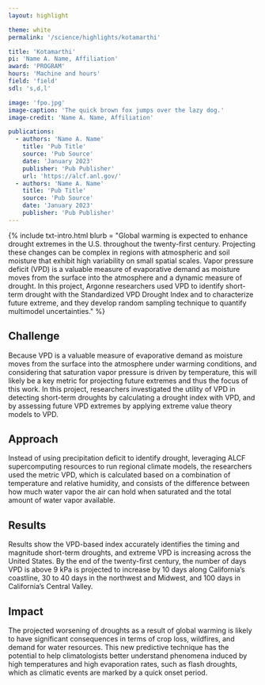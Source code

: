 ```yaml
---
layout: highlight

theme: white
permalink: '/science/highlights/kotamarthi'

title: 'Kotamarthi'
pi: 'Name A. Name, Affiliation'
award: 'PROGRAM'
hours: 'Machine and hours'
field: 'field'
sdl: 's,d,l'

image: 'fpo.jpg' 
image-caption: 'The quick brown fox jumps over the lazy dog.'
image-credit: 'Name A. Name, Affiliation'

publications:
  - authors: 'Name A. Name'
    title: 'Pub Title'
    source: 'Pub Source'
    date: 'January 2023'
    publisher: 'Pub Publisher'
    url: 'https://alcf.anl.gov/'
  - authors: 'Name A. Name'
    title: 'Pub Title'
    source: 'Pub Source'
    date: 'January 2023'
    publisher: 'Pub Publisher'
---
```




{% include txt-intro.html 
    blurb = "Global warming is expected to enhance drought extremes in the U.S. throughout the twenty-first century. Projecting these changes can be complex in regions with atmospheric and soil moisture that exhibit high variability on small spatial scales. Vapor pressure deficit (VPD) is a valuable measure of evaporative demand as moisture moves from the surface into the atmosphere and a dynamic measure of drought. In this project, Argonne researchers used VPD to identify short-term drought with the Standardized VPD Drought Index and to characterize future extreme, and they develop random sampling technique to quantify multimodel uncertainties."
%}



## Challenge

Because VPD is a valuable measure of evaporative demand as moisture moves from the surface into the atmosphere under warming conditions, and considering that saturation vapor pressure is driven by temperature, this will likely be a key metric for projecting future extremes and thus the focus of this work. In this project, researchers investigated the utility of VPD in detecting short-term droughts by calculating a drought index with VPD, and by assessing future VPD extremes by applying extreme value theory models to VPD.



## Approach

Instead of using precipitation deficit to identify drought, leveraging ALCF supercomputing resources to run regional climate models, the researchers used the metric VPD, which is calculated based on a combination of temperature and relative humidity, and consists of the difference between how much water vapor the air can hold when saturated and the total amount of water vapor available.



## Results

Results show the VPD-based index accurately identifies the timing and magnitude short-term droughts, and extreme VPD is increasing across the United States. By the end of the twenty-first century, the number of days VPD is above 9 kPa is projected to increase by 10 days along California’s coastline, 30 to 40 days in the northwest and Midwest, and 100 days in California’s Central Valley.



## Impact

The projected worsening of droughts as a result of global warming is likely to have significant consequences in terms of crop loss, wildfires, and demand for water resources. This new predictive technique has the potential to help climatologists better understand  phenomena induced by high temperatures and high evaporation rates, such as flash droughts, which as climatic events are marked by a quick onset period.
